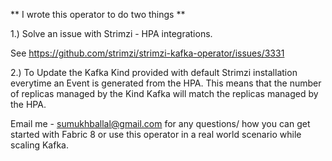 
** I wrote this operator to do two things **

1.) Solve an issue with Strimzi - HPA integrations.

See https://github.com/strimzi/strimzi-kafka-operator/issues/3331

2.) To Update the Kafka Kind provided with default Strimzi installation everytime an Event is generated from the HPA. This means that the number of replicas managed by the Kind Kafka will match the replicas managed by the HPA.

Email me - sumukhballal@gmail.com for any questions/ how you can get started with Fabric 8 or use this operator in a real world scenario while scaling Kafka.
